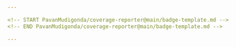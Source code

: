 ```yaml
---

<!-- START PavanMudigonda/coverage-reporter@main/badge-template.md -->
<!-- END PavanMudigonda/coverage-reporter@main/badge-template.md -->

---
```


